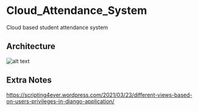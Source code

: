 # Cloud_Attendance_System
Cloud based student attendance system

Architecture
---------------

![alt text](https://github.com/kujalk/Cloud_Attendance_System/blob/main/cloud2.PNG)

Extra Notes
---------------
https://scripting4ever.wordpress.com/2021/03/23/different-views-based-on-users-privileges-in-django-application/


